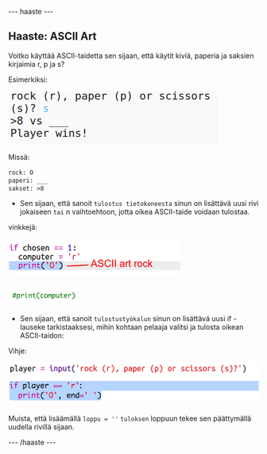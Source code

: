 \--- haaste \---

## Haaste: ASCII Art

Voitko käyttää ASCII-taidetta sen sijaan, että käytit kiviä, paperia ja saksien kirjaimia r, p ja s?

Esimerkiksi:

![kuvakaappaus](images/rps-ascii-challenge.png)

Missä:

    rock: O
    paperi: ___
    sakset: >8
    

+ Sen sijaan, että sanoit `tulostus tietokoneesta` sinun on lisättävä uusi rivi jokaiseen `tai` n vaihtoehtoon, jotta oikea ASCII-taide voidaan tulostaa. 

vinkkejä:

![kuvakaappaus](images/rps-ascii-rock.png)

![kuvakaappaus](images/rps-comment-computer.png)

+ Sen sijaan, että sanoit `tulostustyökalun` sinun on lisättävä uusi if -lauseke tarkistaaksesi, mihin kohtaan pelaaja valitsi ja tulosta oikean ASCII-taidon:

Vihje:

![kuvakaappaus](images/rps-player-ascii.png)

Muista, että lisäämällä `loppu = ''` `tuloksen` loppuun tekee sen päättymällä uudella rivillä sijaan.

\--- /haaste \---